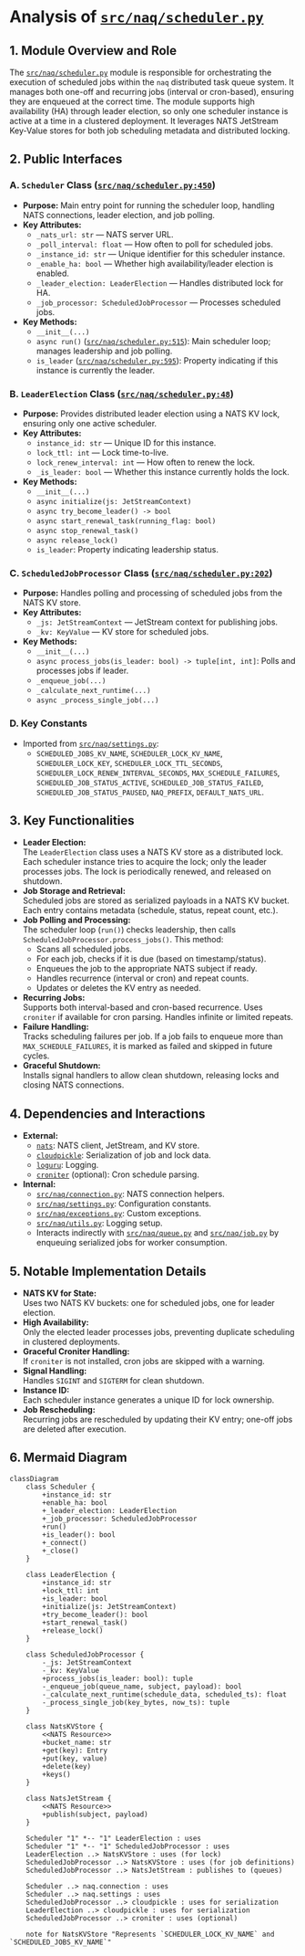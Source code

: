 # Analysis of [`src/naq/scheduler.py`](src/naq/scheduler.py)

## 1. Module Overview and Role

The [`src/naq/scheduler.py`](src/naq/scheduler.py) module is responsible for orchestrating the execution of scheduled jobs within the `naq` distributed task queue system. It manages both one-off and recurring jobs (interval or cron-based), ensuring they are enqueued at the correct time. The module supports high availability (HA) through leader election, so only one scheduler instance is active at a time in a clustered deployment. It leverages NATS JetStream Key-Value stores for both job scheduling metadata and distributed locking.

## 2. Public Interfaces

### A. `Scheduler` Class ([`src/naq/scheduler.py:450`](src/naq/scheduler.py:450))

- **Purpose:** Main entry point for running the scheduler loop, handling NATS connections, leader election, and job polling.
- **Key Attributes:**
  - `_nats_url: str` — NATS server URL.
  - `_poll_interval: float` — How often to poll for scheduled jobs.
  - `_instance_id: str` — Unique identifier for this scheduler instance.
  - `_enable_ha: bool` — Whether high availability/leader election is enabled.
  - `_leader_election: LeaderElection` — Handles distributed lock for HA.
  - `_job_processor: ScheduledJobProcessor` — Processes scheduled jobs.
- **Key Methods:**
  - `__init__(...)`
  - `async run()` ([`src/naq/scheduler.py:515`](src/naq/scheduler.py:515)): Main scheduler loop; manages leadership and job polling.
  - `is_leader` ([`src/naq/scheduler.py:595`](src/naq/scheduler.py:595)): Property indicating if this instance is currently the leader.

### B. `LeaderElection` Class ([`src/naq/scheduler.py:48`](src/naq/scheduler.py:48))

- **Purpose:** Provides distributed leader election using a NATS KV lock, ensuring only one active scheduler.
- **Key Attributes:**
  - `instance_id: str` — Unique ID for this instance.
  - `lock_ttl: int` — Lock time-to-live.
  - `lock_renew_interval: int` — How often to renew the lock.
  - `_is_leader: bool` — Whether this instance currently holds the lock.
- **Key Methods:**
  - `__init__(...)`
  - `async initialize(js: JetStreamContext)`
  - `async try_become_leader() -> bool`
  - `async start_renewal_task(running_flag: bool)`
  - `async stop_renewal_task()`
  - `async release_lock()`
  - `is_leader`: Property indicating leadership status.

### C. `ScheduledJobProcessor` Class ([`src/naq/scheduler.py:202`](src/naq/scheduler.py:202))

- **Purpose:** Handles polling and processing of scheduled jobs from the NATS KV store.
- **Key Attributes:**
  - `_js: JetStreamContext` — JetStream context for publishing jobs.
  - `_kv: KeyValue` — KV store for scheduled jobs.
- **Key Methods:**
  - `__init__(...)`
  - `async process_jobs(is_leader: bool) -> tuple[int, int]`: Polls and processes jobs if leader.
  - `_enqueue_job(...)`
  - `_calculate_next_runtime(...)`
  - `async _process_single_job(...)`

### D. Key Constants

- Imported from [`src/naq/settings.py`](src/naq/settings.py):
  - `SCHEDULED_JOBS_KV_NAME`, `SCHEDULER_LOCK_KV_NAME`, `SCHEDULER_LOCK_KEY`, `SCHEDULER_LOCK_TTL_SECONDS`, `SCHEDULER_LOCK_RENEW_INTERVAL_SECONDS`, `MAX_SCHEDULE_FAILURES`, `SCHEDULED_JOB_STATUS_ACTIVE`, `SCHEDULED_JOB_STATUS_FAILED`, `SCHEDULED_JOB_STATUS_PAUSED`, `NAQ_PREFIX`, `DEFAULT_NATS_URL`.

## 3. Key Functionalities

- **Leader Election:**  
  The `LeaderElection` class uses a NATS KV store as a distributed lock. Each scheduler instance tries to acquire the lock; only the leader processes jobs. The lock is periodically renewed, and released on shutdown.
- **Job Storage and Retrieval:**  
  Scheduled jobs are stored as serialized payloads in a NATS KV bucket. Each entry contains metadata (schedule, status, repeat count, etc.).
- **Job Polling and Processing:**  
  The scheduler loop (`run()`) checks leadership, then calls `ScheduledJobProcessor.process_jobs()`. This method:
  - Scans all scheduled jobs.
  - For each job, checks if it is due (based on timestamp/status).
  - Enqueues the job to the appropriate NATS subject if ready.
  - Handles recurrence (interval or cron) and repeat counts.
  - Updates or deletes the KV entry as needed.
- **Recurring Jobs:**  
  Supports both interval-based and cron-based recurrence. Uses `croniter` if available for cron parsing. Handles infinite or limited repeats.
- **Failure Handling:**  
  Tracks scheduling failures per job. If a job fails to enqueue more than `MAX_SCHEDULE_FAILURES`, it is marked as failed and skipped in future cycles.
- **Graceful Shutdown:**  
  Installs signal handlers to allow clean shutdown, releasing locks and closing NATS connections.

## 4. Dependencies and Interactions

- **External:**
  - [`nats`](https://github.com/nats-io/nats.py): NATS client, JetStream, and KV store.
  - [`cloudpickle`](https://github.com/cloudpipe/cloudpickle): Serialization of job and lock data.
  - [`loguru`](https://github.com/Delgan/loguru): Logging.
  - [`croniter`](https://github.com/kiorky/croniter) (optional): Cron schedule parsing.
- **Internal:**
  - [`src/naq/connection.py`](src/naq/connection.py): NATS connection helpers.
  - [`src/naq/settings.py`](src/naq/settings.py): Configuration constants.
  - [`src/naq/exceptions.py`](src/naq/exceptions.py): Custom exceptions.
  - [`src/naq/utils.py`](src/naq/utils.py): Logging setup.
  - Interacts indirectly with [`src/naq/queue.py`](src/naq/queue.py) and [`src/naq/job.py`](src/naq/job.py) by enqueuing serialized jobs for worker consumption.

## 5. Notable Implementation Details

- **NATS KV for State:**  
  Uses two NATS KV buckets: one for scheduled jobs, one for leader election.
- **High Availability:**  
  Only the elected leader processes jobs, preventing duplicate scheduling in clustered deployments.
- **Graceful Croniter Handling:**  
  If `croniter` is not installed, cron jobs are skipped with a warning.
- **Signal Handling:**  
  Handles `SIGINT` and `SIGTERM` for clean shutdown.
- **Instance ID:**  
  Each scheduler instance generates a unique ID for lock ownership.
- **Job Rescheduling:**  
  Recurring jobs are rescheduled by updating their KV entry; one-off jobs are deleted after execution.

## 6. Mermaid Diagram

```mermaid
classDiagram
    class Scheduler {
        +instance_id: str
        +enable_ha: bool
        +_leader_election: LeaderElection
        +_job_processor: ScheduledJobProcessor
        +run()
        +is_leader(): bool
        +_connect()
        +_close()
    }

    class LeaderElection {
        +instance_id: str
        +lock_ttl: int
        +is_leader: bool
        +initialize(js: JetStreamContext)
        +try_become_leader(): bool
        +start_renewal_task()
        +release_lock()
    }

    class ScheduledJobProcessor {
        -_js: JetStreamContext
        -_kv: KeyValue
        +process_jobs(is_leader: bool): tuple
        -_enqueue_job(queue_name, subject, payload): bool
        -_calculate_next_runtime(schedule_data, scheduled_ts): float
        -_process_single_job(key_bytes, now_ts): tuple
    }

    class NatsKVStore {
        <<NATS Resource>>
        +bucket_name: str
        +get(key): Entry
        +put(key, value)
        +delete(key)
        +keys()
    }

    class NatsJetStream {
        <<NATS Resource>>
        +publish(subject, payload)
    }

    Scheduler "1" *-- "1" LeaderElection : uses
    Scheduler "1" *-- "1" ScheduledJobProcessor : uses
    LeaderElection ..> NatsKVStore : uses (for lock)
    ScheduledJobProcessor ..> NatsKVStore : uses (for job definitions)
    ScheduledJobProcessor ..> NatsJetStream : publishes to (queues)

    Scheduler ..> naq.connection : uses
    Scheduler ..> naq.settings : uses
    ScheduledJobProcessor ..> cloudpickle : uses for serialization
    LeaderElection ..> cloudpickle : uses for serialization
    ScheduledJobProcessor ..> croniter : uses (optional)

    note for NatsKVStore "Represents `SCHEDULER_LOCK_KV_NAME` and `SCHEDULED_JOBS_KV_NAME`"